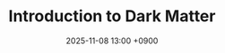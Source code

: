 ---
layout: event
title: "Introduction to Dark Matter"
date: 2025-11-08 13:00 +0900
location: "Room 115, College of Natural Sciences Building 4 (W11-2), Chungnam National University"
speaker: "Haebarg Kang and Daeyeong Jeong"
address: "Room 115, College of Natural Sciences Building 4 (W11-2), Chungnam National University, 99 Daehak-ro, Yuseong-gu, Daejeon 34134, Korea"
note: "Lecture"
overview: >
  Introduction to Dark Matter
timetable:
  - time: "13:00 - 13:05"
    title: "Opening remarks"
    speaker: "Chang Hyeon Lee"
    material_id: ""
  - time: "13:05 - 14:35"
    title: "Session 1: Dark Matter Introduction"
    speaker: "Haebarg Kang"
    material_id: ""
  - time: "14:35 - 15:05"
    title: "Break"
    speaker: ""
  - time: "15:05 - 16:35"
    title: "Session 2: Indirect Detection"
    speaker: "Haebarg Kang"
    material_id: ""
  - time: "16:35 - 17:05"
    title: "Break"
    speaker: ""
  - time: "17:05 - 18:35"
    title: "Session 3: Direct Detection"
    speaker: "Daeyeong Jeong"
    material_id: ""
  - time: "18:35 - 20:00"
    title: "Banquet"
    speaker: ""
  - time: "20:00 - 21:00"
    title: "Discussion"
    speaker: ""
map_embed: >
  <iframe src="https://www.google.com/maps/embed?pb=!1m18!1m12!1m3!1d3212.7521887087823!2d127.3375980119162!3d36.36678097225866!2m3!1f0!2f0!3f0!3m2!1i1024!2i768!4f13.1!3m3!1m2!1s0x35654b5a03ccdb71%3A0x131d324a82b243ae!2z7J6Q7Jew6rO87ZWZ64yA7ZWZIDTtmLjqtIAoVzExLTIp!5e0!3m2!1sko!2skr!4v1760513072497!5m2!1sko!2skr"
          loading="lazy" referrerpolicy="no-referrer-when-downgrade"></iframe>
hero:
  image: "/assets/img/Feynman-diagram.webp"  # Optional
  lines:
    - text: "Introduction to Dark Matter"
      style: title
    - text: "Haebarg Kang and Daeyeong Jeong"
      style: subtitle
    - text: "2025.11.08 (Sat)"
      style: text
---